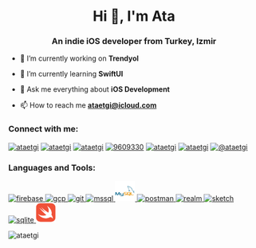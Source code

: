 <h1 align="center">Hi 👋, I'm Ata</h1>
<h3 align="center">An indie iOS developer from Turkey, Izmir</h3>

- 🔭 I’m currently working on **Trendyol**

- 🌱 I’m currently learning **SwiftUI**

- 💬 Ask me everything about **iOS Development**

- 📫 How to reach me **ataetgi@icloud.com**

<h3 align="left">Connect with me:</h3>
<p align="left">
<a href="https://dev.to/ataetgi" target="blank"><img align="center" src="https://cdn.jsdelivr.net/npm/simple-icons@3.0.1/icons/dev-dot-to.svg" alt="ataetgi" height="30" width="40" /></a>
<a href="https://twitter.com/ataetgi" target="blank"><img align="center" src="https://cdn.jsdelivr.net/npm/simple-icons@3.0.1/icons/twitter.svg" alt="ataetgi" height="30" width="40" /></a>
<a href="https://linkedin.com/in/ataetgi" target="blank"><img align="center" src="https://cdn.jsdelivr.net/npm/simple-icons@3.0.1/icons/linkedin.svg" alt="ataetgi" height="30" width="40" /></a>
<a href="https://stackoverflow.com/users/9609330" target="blank"><img align="center" src="https://cdn.jsdelivr.net/npm/simple-icons@3.0.1/icons/stackoverflow.svg" alt="9609330" height="30" width="40" /></a>
<a href="https://fb.com/ataetgi" target="blank"><img align="center" src="https://cdn.jsdelivr.net/npm/simple-icons@3.0.1/icons/facebook.svg" alt="ataetgi" height="30" width="40" /></a>
<a href="https://instagram.com/ataetgi" target="blank"><img align="center" src="https://cdn.jsdelivr.net/npm/simple-icons@3.0.1/icons/instagram.svg" alt="ataetgi" height="30" width="40" /></a>
<a href="https://medium.com/@ataetgi" target="blank"><img align="center" src="https://cdn.jsdelivr.net/npm/simple-icons@3.0.1/icons/medium.svg" alt="@ataetgi" height="30" width="40" /></a>
</p>

<h3 align="left">Languages and Tools:</h3>
<p align="left"> <a href="https://firebase.google.com/" target="_blank"> <img src="https://www.vectorlogo.zone/logos/firebase/firebase-icon.svg" alt="firebase" width="40" height="40"/> </a> <a href="https://cloud.google.com" target="_blank"> <img src="https://www.vectorlogo.zone/logos/google_cloud/google_cloud-icon.svg" alt="gcp" width="40" height="40"/> </a> <a href="https://git-scm.com/" target="_blank"> <img src="https://www.vectorlogo.zone/logos/git-scm/git-scm-icon.svg" alt="git" width="40" height="40"/> </a>  <a href="https://www.microsoft.com/en-us/sql-server" target="_blank"> <img src="https://cdn.worldvectorlogo.com/logos/microsoft-sql-server-1.svg" alt="mssql" width="40" height="40"/> </a> <a href="https://www.mysql.com/" target="_blank"> <img src="https://raw.githubusercontent.com/devicons/devicon/master/icons/mysql/mysql-original-wordmark.svg" alt="mysql" width="40" height="40"/> </a> <a href="https://postman.com" target="_blank"> <img src="https://www.vectorlogo.zone/logos/getpostman/getpostman-icon.svg" alt="postman" width="40" height="40"/> </a> <a href="https://realm.io/" target="_blank"> <img src="https://raw.githubusercontent.com/bestofjs/bestofjs-webui/8665e8c267a0215f3159df28b33c365198101df5/public/logos/realm.svg" alt="realm" width="40" height="40"/> </a> <a href="https://www.sketch.com/" target="_blank"> <img src="https://www.vectorlogo.zone/logos/sketchapp/sketchapp-icon.svg" alt="sketch" width="40" height="40"/> </a> <a href="https://www.sqlite.org/" target="_blank"> <img src="https://www.vectorlogo.zone/logos/sqlite/sqlite-icon.svg" alt="sqlite" width="40" height="40"/> </a> <a href="https://developer.apple.com/swift/" target="_blank"> <img src="https://raw.githubusercontent.com/devicons/devicon/master/icons/swift/swift-original.svg" alt="swift" width="40" height="40"/> </a> </p>

<p><img align="left" src="https://github-readme-stats.vercel.app/api/top-langs?username=ataetgi&show_icons=true&locale=en&layout=compact" alt="ataetgi" /></p>
